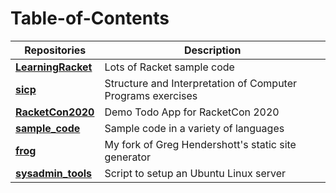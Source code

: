 # Table-of-Contents

| Repositories                                                  | Description                                                 |
| ------------------------------------------------------------- | ----------------------------------------------------------- |
| [**LearningRacket**](https://github.com/lojic/LearningRacket) | Lots of Racket sample code                                  |
| [**sicp**](https://github.com/lojic/sicp)           | Structure and Interpretation of Computer Programs exercises |
| [**RacketCon2020**](https://github.com/lojic/RacketCon2020)   | Demo Todo App for RacketCon 2020                            |
| [**sample_code**](https://github.com/lojic/sample_code)       | Sample code in a variety of languages                       |
| [**frog**](https://github.com/lojic/frog)                     | My fork of Greg Hendershott's static site generator         |
| [**sysadmin_tools**](https://github.com/lojic/sysadmin_tools) | Script to setup an Ubuntu Linux server                      |
